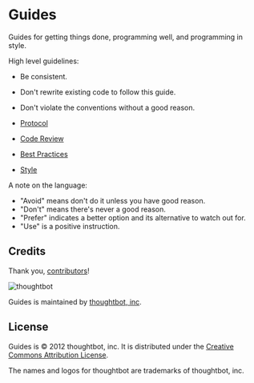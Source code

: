 Guides
======

Guides for getting things done, programming well, and programming in style.

High level guidelines:

* Be consistent.
* Don't rewrite existing code to follow this guide.
* Don't violate the conventions without a good reason.

* [Protocol](/thoughtbot/guides/blob/master/protocol)
* [Code Review](/thoughtbot/guides/blob/master/code-review)
* [Best Practices](/thoughtbot/guides/blob/master/best-practices)
* [Style](/thoughtbot/guides/blob/master/style)

A note on the language:

* "Avoid" means don't do it unless you have good reason.
* "Don't" means there's never a good reason.
* "Prefer" indicates a better option and its alternative to watch out for.
* "Use" is a positive instruction.

Credits
-------

Thank you, [contributors](/thoughtbot/guides/graphs/contributors)!

![thoughtbot](http://thoughtbot.com/images/tm/logo.png)

Guides is maintained by [thoughtbot, inc](http://thoughtbot.com/community).

License
-------

Guides is © 2012 thoughtbot, inc. It is distributed under the [Creative Commons
Attribution License](http://creativecommons.org/licenses/by/3.0/).

The names and logos for thoughtbot are trademarks of thoughtbot, inc.
